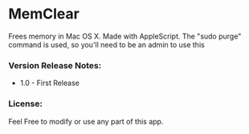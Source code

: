 # MemClear
Frees memory in Mac OS X. Made with AppleScript.
The "sudo purge" command is used, so you'll need to be an admin to use this

### Version Release Notes:

- 1.0 - First Release



### License:
Feel Free to modify or use any part of this app.
